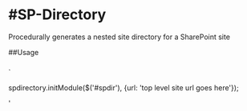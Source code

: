 #SP-Directory
============

Procedurally generates a nested site directory for a SharePoint site

##Usage
###

`
<div id="spdir>

<script type="text/javascript">
  spdirectory.initModule($('#spdir'), {url: 'top level site url goes here'});
</script>
'
